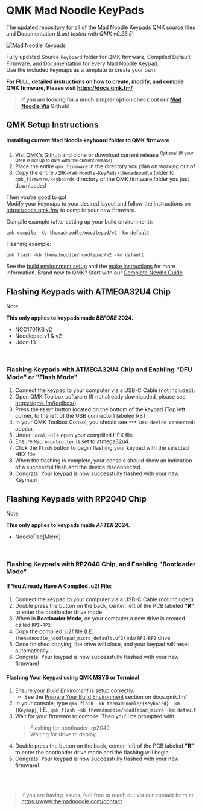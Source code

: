 # QMK Mad Noodle KeyPads
The updated repository for all of the Mad Noodle Keypads QMK source files and Documentation
(_Last tested with QMK v0.23.5_)

![Mad Noodle Keypads](https://static.wixstatic.com/media/59d0ff_93217686786e482a95893e8f7949bd16~mv2.png)


 Fully updated Source `keyboard` folder for QMK firmware, Compiled Default Firmware, and Documentation for every Mad Noodle Keypad.  
 Use the included keymaps as a template to create your own!


 **For FULL, detailed instructions on how to create, modify, and compile QMK firmware, Please visit https://docs.qmk.fm/**
 <br>

> **If you are looking for a much simpler option check out our [Mad Noodle Via](https://github.com/The-Mad-Noodle/Mad-Noodle-Via-Support) Github!**

## QMK Setup Instructions


#### Installing current Mad Noodle keyboard folder to QMK firmware



1. Vist [QMK's Github](https://github.com/qmk/qmk_firmware) and clone or download current release
<sup>Optional (If your QMK is not up to date with the current release)
2. Place the entire `qmk_firmware` in the directory you plan on working out of
3. Copy the entire `/QMK-Mad-Noodle-KeyPads/themadnoodle` folder to `qmk_firmware/keyboards` directory of the QMK firmware folder you just downloaded

Then you're good to go! <br>
Modify your keymaps to your desired layout and follow the instructions on https://docs.qmk.fm/ to compile your new firmware.

Compile example (after setting up your build environment):

    qmk compile -kb themadnoodle/noodlepad/v2 -km default

Flashing example:

    qmk flash -kb themadnoodle/noodlepad/v2 -km default

See the [build environment setup](https://docs.qmk.fm/#/getting_started_build_tools) and the [make instructions](https://docs.qmk.fm/#/getting_started_make_guide) for more information. Brand new to QMK? Start with our [Complete Newbs Guide](https://docs.qmk.fm/#/newbs).


## Flashing Keypads with ATMEGA32U4 Chip
> [!NOTE]
> **This only applies to keypads made _BEFORE_ 2024.**
> - NCC1701KB v2
> - Noodlepad v1 & v2
> - Udon:13
<br>

### Flashing Keypads with ATMEGA32U4 Chip and Enabling "DFU Mode" or "Flash Mode"

1. Connect the keypad to your computer via a USB-C Cable (not included).
2. Open QMK Toolbox software (If not already downloaded, please see https://qmk.fm/toolbox/).
3. Press the `RESET` button located on the bottom of the keypad (Top left corner, to the left of the USB connector) labeled RST.
4. In your QMK Toolbox Consol, you should see `*** DFU device connected:` appear.
5. Under `Local File` open your compliled HEX file.
6. Ensure `Microcontroller` is set to atmega32u4.
7. Click the `Flash` button to begin flashing your keypad with the selected HEX file.
8. When the flashing is complete, your console should show an indication of a successful flash and the device disconnected.
9. Congrats! Your keypad is now successfully flashed with your new Keymap! 

## Flashing Keypads with RP2040 Chip
> [!NOTE]
> **This only applies to keypads made _AFTER_ 2024.**
> - NoodlePad[Micro]
<br>

### Flashing Keypads with RP2040 Chip, and Enabling "Bootloader Mode"

#### If You Already Have A Compiled .u2f File:

1. Connect the keypad to your computer via a USB-C Cable (not included).
2. Double press the button on the back, center, left of the PCB labeled **"R"** to enter the bootloader drive mode.
3. When in **Bootloader Mode**, on your computer a new drive is created called `RPI-RP2`
4. Copy the compiled .u2f file (I.E. `themadnoodle_noodlepad_micro_default.uf2`) into `RPI-RP2` drive.
5. Once finished copying, the drive will close, and your keypad will reset automatically.
6. Congrats! Your keypad is now successfully flashed with your new firmware!

#### Flashing Your Keypad using QMK MSYS or Terminal

1. Ensure your _Build Enviroment_ is setup correctly. 
    - See the [Prepare Your Build Environment](https://docs.qmk.fm/#/getting_started_build_tools?id=set-up-your-environment) section on docs.qmk.fm/
2. In your console, type `qmk flash -kb themadnoodle/{Keyboard} -km {Keymap}`, I.E., `qmk flash -kb themadnoodle/noodlepad_micro -km default`
3. Wait for your firmware to compile. Then you'll be prompted with:
    >Flashing for bootloader: rp2040<br>
    >Waiting for drive to deploy...
4. Double press the button on the back, center, left of the PCB labeled **"R"** to enter the bootloader drive mode and the flashing will begin. 
5. Congrats! Your keypad is now successfully flashed with your new firmware!
<br>
<br>

>If you are having issues, feel free to reach out via our contact form at https://www.themadnoodle.com/contact
